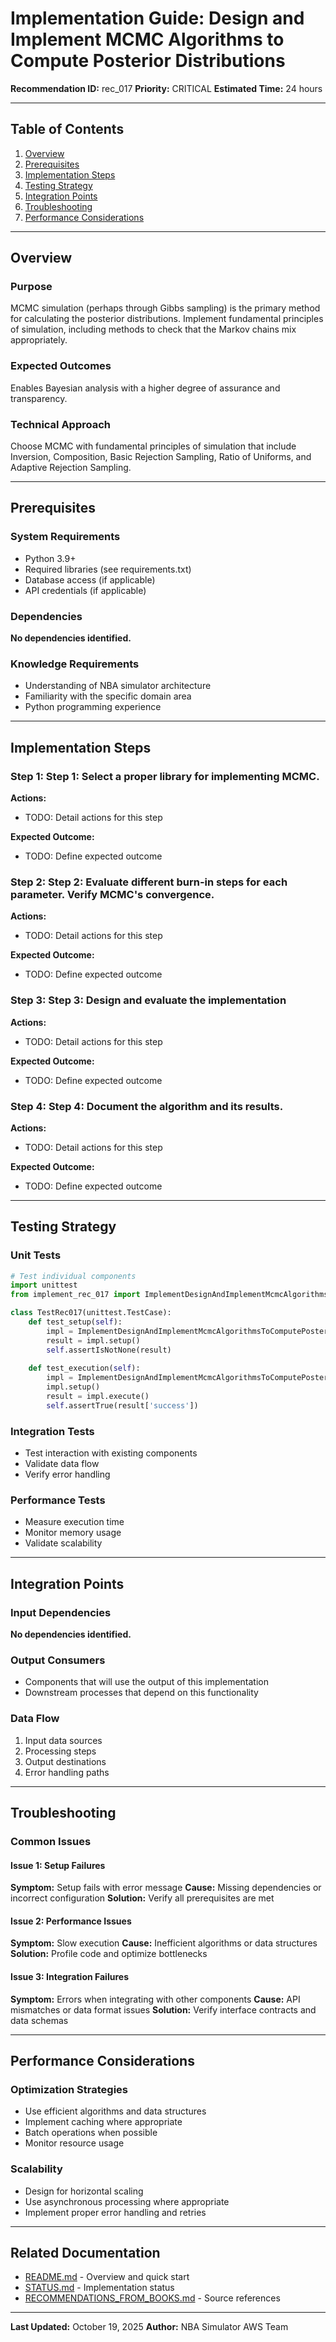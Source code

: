 # Implementation Guide: Design and Implement MCMC Algorithms to Compute Posterior Distributions

**Recommendation ID:** rec_017
**Priority:** CRITICAL
**Estimated Time:** 24 hours

---

## Table of Contents

1. [Overview](#overview)
2. [Prerequisites](#prerequisites)
3. [Implementation Steps](#implementation-steps)
4. [Testing Strategy](#testing-strategy)
5. [Integration Points](#integration-points)
6. [Troubleshooting](#troubleshooting)
7. [Performance Considerations](#performance-considerations)

---

## Overview

### Purpose

MCMC simulation (perhaps through Gibbs sampling) is the primary method for calculating the posterior distributions. Implement fundamental principles of simulation, including methods to check that the Markov chains mix appropriately.

### Expected Outcomes

Enables Bayesian analysis with a higher degree of assurance and transparency.

### Technical Approach

Choose MCMC with fundamental principles of simulation that include Inversion, Composition, Basic Rejection Sampling, Ratio of Uniforms, and Adaptive Rejection Sampling.

---

## Prerequisites

### System Requirements

- Python 3.9+
- Required libraries (see requirements.txt)
- Database access (if applicable)
- API credentials (if applicable)

### Dependencies

**No dependencies identified.**

### Knowledge Requirements

- Understanding of NBA simulator architecture
- Familiarity with the specific domain area
- Python programming experience

---

## Implementation Steps

### Step 1: Step 1: Select a proper library for implementing MCMC.

**Actions:**
- TODO: Detail actions for this step

**Expected Outcome:**
- TODO: Define expected outcome

### Step 2: Step 2: Evaluate different burn-in steps for each parameter. Verify MCMC's convergence.

**Actions:**
- TODO: Detail actions for this step

**Expected Outcome:**
- TODO: Define expected outcome

### Step 3: Step 3: Design and evaluate the implementation

**Actions:**
- TODO: Detail actions for this step

**Expected Outcome:**
- TODO: Define expected outcome

### Step 4: Step 4: Document the algorithm and its results.

**Actions:**
- TODO: Detail actions for this step

**Expected Outcome:**
- TODO: Define expected outcome



---

## Testing Strategy

### Unit Tests

```python
# Test individual components
import unittest
from implement_rec_017 import ImplementDesignAndImplementMcmcAlgorithmsToComputePosteriorDistributions

class TestRec017(unittest.TestCase):
    def test_setup(self):
        impl = ImplementDesignAndImplementMcmcAlgorithmsToComputePosteriorDistributions()
        result = impl.setup()
        self.assertIsNotNone(result)
    
    def test_execution(self):
        impl = ImplementDesignAndImplementMcmcAlgorithmsToComputePosteriorDistributions()
        impl.setup()
        result = impl.execute()
        self.assertTrue(result['success'])
```

### Integration Tests

- Test interaction with existing components
- Validate data flow
- Verify error handling

### Performance Tests

- Measure execution time
- Monitor memory usage
- Validate scalability

---

## Integration Points

### Input Dependencies

**No dependencies identified.**

### Output Consumers

- Components that will use the output of this implementation
- Downstream processes that depend on this functionality

### Data Flow

1. Input data sources
2. Processing steps
3. Output destinations
4. Error handling paths

---

## Troubleshooting

### Common Issues

#### Issue 1: Setup Failures

**Symptom:** Setup fails with error message
**Cause:** Missing dependencies or incorrect configuration
**Solution:** Verify all prerequisites are met

#### Issue 2: Performance Issues

**Symptom:** Slow execution
**Cause:** Inefficient algorithms or data structures
**Solution:** Profile code and optimize bottlenecks

#### Issue 3: Integration Failures

**Symptom:** Errors when integrating with other components
**Cause:** API mismatches or data format issues
**Solution:** Verify interface contracts and data schemas

---

## Performance Considerations

### Optimization Strategies

- Use efficient algorithms and data structures
- Implement caching where appropriate
- Batch operations when possible
- Monitor resource usage

### Scalability

- Design for horizontal scaling
- Use asynchronous processing where appropriate
- Implement proper error handling and retries

---

## Related Documentation

- [README.md](README.md) - Overview and quick start
- [STATUS.md](STATUS.md) - Implementation status
- [RECOMMENDATIONS_FROM_BOOKS.md](RECOMMENDATIONS_FROM_BOOKS.md) - Source references

---

**Last Updated:** October 19, 2025
**Author:** NBA Simulator AWS Team
